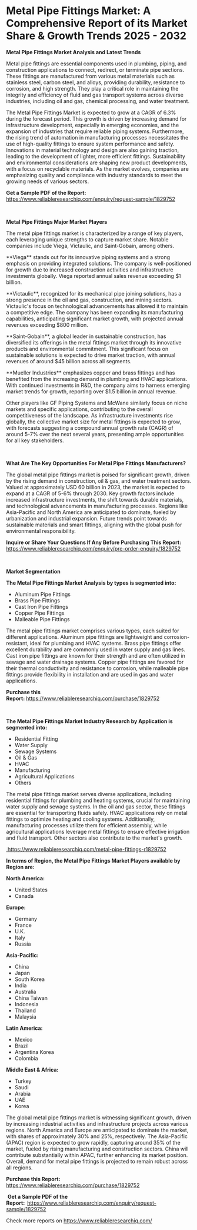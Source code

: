 <p><h1>Metal Pipe Fittings Market: A Comprehensive Report of its Market Share & Growth Trends 2025 - 2032</h1></p><p><strong>Metal Pipe Fittings Market Analysis and Latest Trends</strong></p>
<p><p>Metal pipe fittings are essential components used in plumbing, piping, and construction applications to connect, redirect, or terminate pipe sections. These fittings are manufactured from various metal materials such as stainless steel, carbon steel, and alloys, providing durability, resistance to corrosion, and high strength. They play a critical role in maintaining the integrity and efficiency of fluid and gas transport systems across diverse industries, including oil and gas, chemical processing, and water treatment.</p><p>The Metal Pipe Fittings Market is expected to grow at a CAGR of 6.3% during the forecast period. This growth is driven by increasing demand for infrastructure development, especially in emerging economies, and the expansion of industries that require reliable piping systems. Furthermore, the rising trend of automation in manufacturing processes necessitates the use of high-quality fittings to ensure system performance and safety. Innovations in material technology and design are also gaining traction, leading to the development of lighter, more efficient fittings. Sustainability and environmental considerations are shaping new product developments, with a focus on recyclable materials. As the market evolves, companies are emphasizing quality and compliance with industry standards to meet the growing needs of various sectors.</p></p>
<p><strong>Get a Sample PDF of the Report:&nbsp;</strong> <a href="https://www.reliableresearchiq.com/enquiry/request-sample/1829752?utm_campaign=1996&utm_medium=2&utm_source=Github&utm_content=ia&utm_term=31012025&utm_id=metal-pipe-fittings">https://www.reliableresearchiq.com/enquiry/request-sample/1829752</a></p>
<p>&nbsp;</p>
<p><strong>Metal Pipe Fittings Major Market Players</strong></p>
<p><p>The metal pipe fittings market is characterized by a range of key players, each leveraging unique strengths to capture market share. Notable companies include Viega, Victaulic, and Saint-Gobain, among others. </p><p>**Viega** stands out for its innovative piping systems and a strong emphasis on providing integrated solutions. The company is well-positioned for growth due to increased construction activities and infrastructure investments globally. Viega reported annual sales revenue exceeding $1 billion.</p><p>**Victaulic**, recognized for its mechanical pipe joining solutions, has a strong presence in the oil and gas, construction, and mining sectors. Victaulic's focus on technological advancements has allowed it to maintain a competitive edge. The company has been expanding its manufacturing capabilities, anticipating significant market growth, with projected annual revenues exceeding $800 million.</p><p>**Saint-Gobain**, a global leader in sustainable construction, has diversified its offerings in the metal fittings market through its innovative products and environmental commitment. This significant focus on sustainable solutions is expected to drive market traction, with annual revenues of around $45 billion across all segments. </p><p>**Mueller Industries** emphasizes copper and brass fittings and has benefited from the increasing demand in plumbing and HVAC applications. With continued investments in R&D, the company aims to harness emerging market trends for growth, reporting over $1.5 billion in annual revenue.</p><p>Other players like GF Piping Systems and McWane similarly focus on niche markets and specific applications, contributing to the overall competitiveness of the landscape. As infrastructure investments rise globally, the collective market size for metal fittings is expected to grow, with forecasts suggesting a compound annual growth rate (CAGR) of around 5-7% over the next several years, presenting ample opportunities for all key stakeholders.</p></p>
<p>&nbsp;</p>
<p><strong>What Are The Key Opportunities For Metal Pipe Fittings Manufacturers?</strong></p>
<p><p>The global metal pipe fittings market is poised for significant growth, driven by the rising demand in construction, oil & gas, and water treatment sectors. Valued at approximately USD 60 billion in 2023, the market is expected to expand at a CAGR of 5-6% through 2030. Key growth factors include increased infrastructure investments, the shift towards durable materials, and technological advancements in manufacturing processes. Regions like Asia-Pacific and North America are anticipated to dominate, fueled by urbanization and industrial expansion. Future trends point towards sustainable materials and smart fittings, aligning with the global push for environmental responsibility.</p></p>
<p><strong>Inquire or Share Your Questions If Any Before Purchasing This Report:</strong> <a href="https://www.reliableresearchiq.com/enquiry/pre-order-enquiry/1829752?utm_campaign=1996&utm_medium=2&utm_source=Github&utm_content=ia&utm_term=31012025&utm_id=metal-pipe-fittings">https://www.reliableresearchiq.com/enquiry/pre-order-enquiry/1829752</a></p>
<p>&nbsp;</p>
<p><strong>Market Segmentation</strong></p>
<p><strong>The Metal Pipe Fittings Market Analysis by types is segmented into:</strong></p>
<p><ul><li>Aluminum Pipe Fittings</li><li>Brass Pipe Fittings</li><li>Cast Iron Pipe Fittings</li><li>Copper Pipe Fittings</li><li>Malleable Pipe Fittings</li></ul></p>
<p><p>The metal pipe fittings market comprises various types, each suited for different applications. Aluminum pipe fittings are lightweight and corrosion-resistant, ideal for plumbing and HVAC systems. Brass pipe fittings offer excellent durability and are commonly used in water supply and gas lines. Cast iron pipe fittings are known for their strength and are often utilized in sewage and water drainage systems. Copper pipe fittings are favored for their thermal conductivity and resistance to corrosion, while malleable pipe fittings provide flexibility in installation and are used in gas and water applications.</p></p>
<p><strong>Purchase this Report:&nbsp;</strong><a href="https://www.reliableresearchiq.com/purchase/1829752?utm_campaign=1996&utm_medium=2&utm_source=Github&utm_content=ia&utm_term=31012025&utm_id=metal-pipe-fittings">https://www.reliableresearchiq.com/purchase/1829752</a></p>
<p>&nbsp;</p>
<p><strong>The Metal Pipe Fittings Market Industry Research by Application is segmented into:</strong></p>
<p><ul><li>Residential Fitting</li><li>Water Supply</li><li>Sewage Systems</li><li>Oil & Gas</li><li>HVAC</li><li>Manufacturing</li><li>Agricultural Applications</li><li>Others</li></ul></p>
<p><p>The metal pipe fittings market serves diverse applications, including residential fittings for plumbing and heating systems, crucial for maintaining water supply and sewage systems. In the oil and gas sector, these fittings are essential for transporting fluids safely. HVAC applications rely on metal fittings to optimize heating and cooling systems. Additionally, manufacturing processes utilize them for efficient assembly, while agricultural applications leverage metal fittings to ensure effective irrigation and fluid transport. Other sectors also contribute to the market's growth.</p></p>
<p><a href="https://www.reliableresearchiq.com/metal-pipe-fittings-r1829752?utm_campaign=1996&utm_medium=2&utm_source=Github&utm_content=ia&utm_term=31012025&utm_id=metal-pipe-fittings">&nbsp;https://www.reliableresearchiq.com/metal-pipe-fittings-r1829752</a></p>
<p><strong>In terms of Region, the Metal Pipe Fittings Market Players available by Region are:</strong></p>
<p>
    <p> <strong> North America: </strong>
        <ul>
            <li>United States</li>
            <li>Canada</li>
        </ul>
        </p> 
    <p> <strong> Europe: </strong>
        <ul>
            <li>Germany</li>
            <li>France</li>
            <li>U.K.</li>
            <li>Italy</li>
            <li>Russia</li>
        </ul>
        </p> 
    <p> <strong> Asia-Pacific: </strong>
        <ul>
            <li>China</li>
            <li>Japan</li>
            <li>South Korea</li>
            <li>India</li>
            <li>Australia</li>
            <li>China Taiwan</li>
            <li>Indonesia</li>
            <li>Thailand</li>
            <li>Malaysia</li>
        </ul>
        </p> 
    <p> <strong> Latin America: </strong>
        <ul>
            <li>Mexico</li>
            <li>Brazil</li>
            <li>Argentina Korea</li>
            <li>Colombia</li>
        </ul>
        </p> 
    <p> <strong> Middle East & Africa: </strong>
        <ul>
            <li>Turkey</li>
            <li>Saudi</li>
            <li>Arabia</li>
            <li>UAE</li>
            <li>Korea</li>
        </ul>
    </p>
    </p>
<p><p>The global metal pipe fittings market is witnessing significant growth, driven by increasing industrial activities and infrastructure projects across various regions. North America and Europe are anticipated to dominate the market, with shares of approximately 30% and 25%, respectively. The Asia-Pacific (APAC) region is expected to grow rapidly, capturing around 35% of the market, fueled by rising manufacturing and construction sectors. China will contribute substantially within APAC, further enhancing its market position. Overall, demand for metal pipe fittings is projected to remain robust across all regions.</p></p>
<p><strong>Purchase this Report: </strong><a href="https://www.reliableresearchiq.com/purchase/1829752?utm_campaign=1996&utm_medium=2&utm_source=Github&utm_content=ia&utm_term=31012025&utm_id=metal-pipe-fittings">https://www.reliableresearchiq.com/purchase/1829752</a></p>
<p>&nbsp;<strong>Get a Sample PDF of the Report:&nbsp;&nbsp;</strong><a href="https://www.reliableresearchiq.com/enquiry/request-sample/1829752?utm_campaign=1996&utm_medium=2&utm_source=Github&utm_content=ia&utm_term=31012025&utm_id=metal-pipe-fittings">https://www.reliableresearchiq.com/enquiry/request-sample/1829752</a></p>
<p><strong></strong></p>
<p>Check more reports on <a href="https://www.reliableresearchiq.com/?utm_campaign=1996&utm_medium=2&utm_source=Github&utm_content=ia&utm_term=31012025&utm_id=metal-pipe-fittings">https://www.reliableresearchiq.com/</a></p>